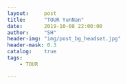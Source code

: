 ```yaml
---
layout:     post
title:      "TOUR YunNan"
date:       2019-10-08 22:00:00
author:     "SH"
header-img: "img/post_bg_headset.jpg"
header-mask: 0.3
catalog:    true
tags:
    - TOUR

---
```


